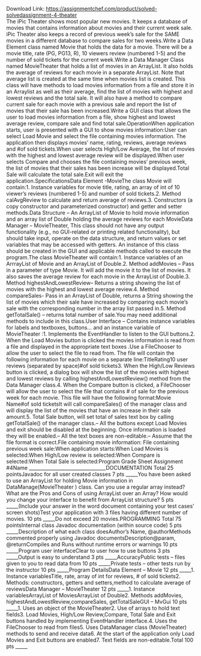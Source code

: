 Download Link: https://assignmentchef.com/product/solved-solvedassignment-4-theater
<br>
The iPic Theater shows most popular new movies. It keeps a database of movies that contains information about movies and their current week sale. iPic Theater also keeps a record of previous week’s sale for the SAME movies in a different database to compare sales for two weeks.Write a Data Element class named Movie that holds the data for a movie. There will be a movie title, rate (PG, PG13, R), 10 viewers review (numbered 1-5) and the number of sold tickets for the current week.Write a Data Manager Class named MovieTheater that holds a list of movies in an ArrayList. It also holds the average of reviews for each movie in a separate ArrayList. Note that average list is created at the same time when movies list is created. This class will have methods to load movies information from a file and store it in an Arraylist as well as their average, find the list of movies with highest and lowest reviews and the total sale. It will also have a method to compare current sale for each movie with a previous sale and report the list of movies that their sale has been increased.Write a GUI class that allows the user to load movies information from a file, show highest and lowest average review, compare sale and find total sale.OperationWhen application starts, user is presented with a GUI to show movies information:User can select Load Movie and select the file containing movies information. The application then displays movies’ name, rating, reviews, average reviews and #of sold tickets.When user selects High/Low Average, the list of movies with the highest and lowest average review will be displayed.When user selects Compare and chooses the file containing movies’ previous week, the list of movies that their sales has been increase will be displayed.Total Sale will calculate the total sale.Exit will exit the application.SpecificationsData Element -MovieThe class Movie will contain:1. Instance variables for movie title, rating, an array of int of 10 viewer’s reviews (numbered 1-5) and number of sold tickets.2. Method calAvgReview to calculate and return average of reviews.3. Constructors (a copy constructor and parameterized constructor) and getter and setter methods.Data Structure – An ArrayList of Movie to hold movie information and an array list of Double holding the average reviews for each MovieData Manager – MovieTheater, This class should not have any output functionality (e.g., no GUI-related or printing related functionality), but should take input, operate on the data structure, and return values or set variables that may be accessed with getters. An instance of this class should be created in the GUI and applicable methods called to execute the program.The class MovieTheater will contain:1. Instance variables of an ArrrayList of Movie and an ArrayList of Double.2. Method addMovies – Pass in a parameter of type Movie. It will add the movie it to the list of movies. It also saves the average review for each movie in the ArrayList of Double.3. Method highestAndLowestReview– Returns a string showing the list of movies with the highest and lowest average review.4. Method compareSales- Pass in an ArrayList of Double, returns a String showing the list of movies which their sale have increased by comparing each movie’s sale with the corresponding number in the array list passed in.5. Method getTotalSale() – returns total number of sale.You may need additional methods to include in this class.User Interface – Contains instance variables for labels and textboxes, buttons… and an instance variable of MovieTheater :1. Implements the EventHandler to listen to the GUI buttons.2. When the Load Movies button is clicked the movies information is read from a file and displayed in the appropriate text boxes .Use a FileChooser to allow the user to select the file to read from. The file will contain the following information for each movie on a separate line:TitleRating10 user reviews (separated by space)#of sold tickets3. When the High/Low Reviews button is clicked, a dialog box will show the list of the movies with highest and lowest reviews by calling highestAndLowestReview() method from the Data Manager class.4. When the Compare button is clicked, a FileChooser will allow the user to select the file that contains # of sale for the previous week for each movie. This file will have the following format:Movie Name#of sold ticketsIt will call compareSales() of the manager class and will display the list of the movies that have an increase in their sale amount.5. Total Sale button, will set total of sales text box by calling getTotalSale() of the manager class.– All the buttons except Load Movies and exit should be disabled at the beginning. Once information is loaded they will be enabled.– All the text boxes are non-editable.– Assume that the file format is correct.File containing movie information: File containing previous week sale:When application starts:When Load Movies is selected:When High/Low review is selected:When Compare is selected:When Total Sale is selected:Program Grade Sheet Assignment #4Name ________________________________DOCUMENTATION Total 25 pointsJavadoc for all user created classes 7 pts _____You have been asked to use an ArrayList for holding Movie information in DataManage(MovieTheater ) class. Can you use a regular array instead? What are the Pros and Cons of using ArrayList over an Array? How would you change your interface to benefit from ArrayList structure? 5 pts _____(Include your answer in the word document containing your test cases’ screen shots)Test your application with 3 files having different number of movies. 10 pts _____Do not exceed 20 movies.PROGRAMMING Total 75 pointsInternal class Javadoc documentation (within source code) 5 pts _____Description of what each class doesAuthor’s Name, @authorMethods commented properly using Javadoc documentsDescription@param, @returnCompiles and Runs without runtime errors or warnings 10 pts _____Program user interfaceClear to user how to use buttons 3 pts _____Output is easy to understand 3 pts _____AccuracyPublic tests – files given to you to read data from 10 pts _____Private tests – other tests run by the instructor 10 pts _____Program DetailsData Element – Movie 12 pts _____1. Instance variablesTitle, rate, array of int for reviews, # of sold tickets2. Methods: constructors, getters and setters,method to calculate average of reviewsData Manager – MovieTheater 12 pts _____1. Instance variablesArrayList of MoviesArrayList of Double2. Methods addMovies, highestAndLowestReview,compareSales, getTotalSaleGUI – MvGui 10 pts _____1. Uses an object of the MovieTheater2. Use of arrays to hold text fields3. Load Movies, High/Low Review,Compare, Total Sale and Exit buttons handled by implementing EventHandler interface.4. Uses the FileChooser to read from files5. Uses DataManager class (MovieTheater) methods to send and receive data6. At the start of the application only Load Movies and Exit buttons are enabled7. Text fields are non-editable.Total 100 pts _____
